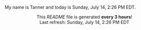 My name is Tanner and today is Sunday, July 14, 2:26 PM EDT.

<p align="center">This <i>README</i> file is generated <b>every 3 hours</b>!</br>Last refresh: Sunday, July 14, 2:26 PM EDT<br /></p>
